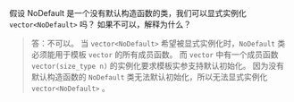 假设 NoDefault 是一个没有默认构造函数的类，我们可以显式实例化 `vector<NoDefault>` 吗？
如果不可以，解释为什么？

> 答：不可以。
> 当 `vector<NoDefault>` 希望被显式实例化时，`NoDefault` 类必须能用于模板 `vector` 的所有成员函数。
> 而 `vector` 中有一个成员函数 `vector(size_type n)` 的实例化要求模板实参支持默认初始化。
> 因为没有默认构造函数的 `NoDefault` 类无法默认初始化，所以无法显式实例化 `vector<NoDefault>` 。
